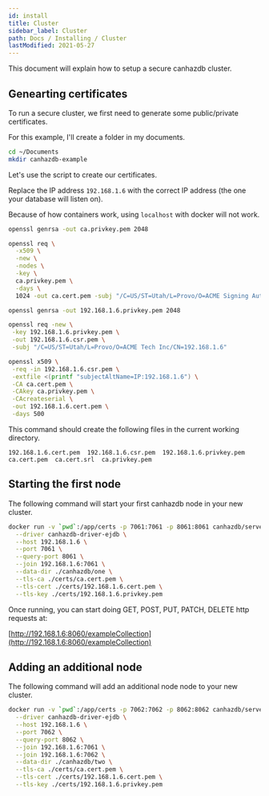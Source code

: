 ```yaml
---
id: install
title: Cluster
sidebar_label: Cluster
path: Docs / Installing / Cluster
lastModified: 2021-05-27
---
```


This document will explain how to setup a secure canhazdb cluster.

## Genearting certificates

To run a secure cluster, we first need to generate some public/private certificates.

For this example, I'll create a folder in my documents.

```bash
cd ~/Documents
mkdir canhazdb-example
```

Let's use the script to create our certificates.

Replace the IP address `192.168.1.6` with the correct IP address (the one your database will listen on).

Because of how containers work, using `localhost` with docker will not work.

```bash
openssl genrsa -out ca.privkey.pem 2048

openssl req \
  -x509 \
  -new \
  -nodes \
  -key \
  ca.privkey.pem \
  -days \
  1024 -out ca.cert.pem -subj "/C=US/ST=Utah/L=Provo/O=ACME Signing Authority Inc/CN=example.com"

openssl genrsa -out 192.168.1.6.privkey.pem 2048

openssl req -new \
 -key 192.168.1.6.privkey.pem \
 -out 192.168.1.6.csr.pem \
 -subj "/C=US/ST=Utah/L=Provo/O=ACME Tech Inc/CN=192.168.1.6"

openssl x509 \
 -req -in 192.168.1.6.csr.pem \
 -extfile <(printf "subjectAltName=IP:192.168.1.6") \
 -CA ca.cert.pem \
 -CAkey ca.privkey.pem \
 -CAcreateserial \
 -out 192.168.1.6.cert.pem \
 -days 500
```

This command should create the following files in the current working directory.

```
192.168.1.6.cert.pem  192.168.1.6.csr.pem  192.168.1.6.privkey.pem  ca.cert.pem  ca.cert.srl  ca.privkey.pem
```

## Starting the first node

The following command will start your first canhazdb node in your new cluster.

```bash
docker run -v `pwd`:/app/certs -p 7061:7061 -p 8061:8061 canhazdb/server \
  --driver canhazdb-driver-ejdb \
  --host 192.168.1.6 \
  --port 7061 \
  --query-port 8061 \
  --join 192.168.1.6:7061 \
  --data-dir ./canhazdb/one \
  --tls-ca ./certs/ca.cert.pem \
  --tls-cert ./certs/192.168.1.6.cert.pem \
  --tls-key ./certs/192.168.1.6.privkey.pem
```

Once running, you can start doing GET, POST, PUT, PATCH, DELETE http
requests at:

[http://192.168.1.6:8060/exampleCollection](http://192.168.1.6:8060/exampleCollection)

## Adding an additional node

The following command will add an additional node node to your new cluster.

```bash
docker run -v `pwd`:/app/certs -p 7062:7062 -p 8062:8062 canhazdb/server \
  --driver canhazdb-driver-ejdb \
  --host 192.168.1.6 \
  --port 7062 \
  --query-port 8062 \
  --join 192.168.1.6:7061 \
  --join 192.168.1.6:7062 \
  --data-dir ./canhazdb/two \
  --tls-ca ./certs/ca.cert.pem \
  --tls-cert ./certs/192.168.1.6.cert.pem \
  --tls-key ./certs/192.168.1.6.privkey.pem
```
